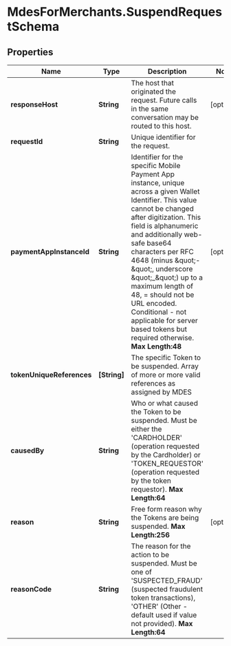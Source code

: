 # MdesForMerchants.SuspendRequestSchema

## Properties
Name | Type | Description | Notes
------------ | ------------- | ------------- | -------------
**responseHost** | **String** | The host that originated the request. Future calls in the same conversation may be routed to this host.  | [optional] 
**requestId** | **String** | Unique identifier for the request.  | 
**paymentAppInstanceId** | **String** | Identifier for the specific Mobile Payment App instance, unique across a given Wallet Identifier. This value cannot be changed after digitization. This field is alphanumeric and additionally web-safe base64 characters per RFC 4648 (minus \&quot;-\&quot;, underscore \&quot;_\&quot;) up to a maximum length of 48, &#x3D; should not be URL encoded. Conditional - not applicable for server based tokens but required otherwise.     __Max Length:48__  | [optional] 
**tokenUniqueReferences** | **[String]** | The specific Token to be suspended. Array of more or more valid references as assigned by MDES   | 
**causedBy** | **String** | Who or what caused the Token to be suspended. Must be either the &#39;CARDHOLDER&#39; (operation requested by the Cardholder) or &#39;TOKEN_REQUESTOR&#39; (operation requested by the token requestor).     __Max Length:64__  | 
**reason** | **String** | Free form reason why the Tokens are being suspended.     __Max Length:256__  | [optional] 
**reasonCode** | **String** | The reason for the action to be suspended. Must be one of &#39;SUSPECTED_FRAUD&#39; (suspected fraudulent token transactions), &#39;OTHER&#39; (Other - default used if value not provided).     __Max Length:64__  | 


